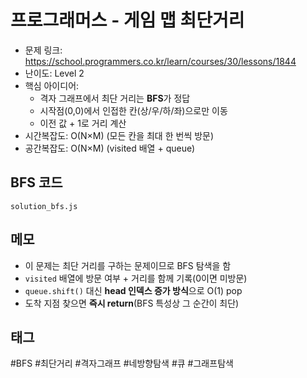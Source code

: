 # 프로그래머스 - 게임 맵 최단거리

- 문제 링크: https://school.programmers.co.kr/learn/courses/30/lessons/1844
- 난이도: Level 2
- 핵심 아이디어:
  - 격자 그래프에서 최단 거리는 **BFS**가 정답
  - 시작점(0,0)에서 인접한 칸(상/우/하/좌)으로만 이동
  - 이전 값 + 1로 거리 계산
- 시간복잡도: O(N×M) (모든 칸을 최대 한 번씩 방문)
- 공간복잡도: O(N×M) (visited 배열 + queue)

## BFS 코드

`solution_bfs.js`

## 메모

- 이 문제는 최단 거리를 구하는 문제이므로 BFS 탐색을 함
- `visited` 배열에 방문 여부 + 거리를 함께 기록(0이면 미방문)
- `queue.shift()` 대신 **head 인덱스 증가 방식**으로 O(1) pop
- 도착 지점 찾으면 **즉시 return**(BFS 특성상 그 순간이 최단)


## 태그
#BFS #최단거리 #격자그래프 #네방향탐색 #큐 #그래프탐색